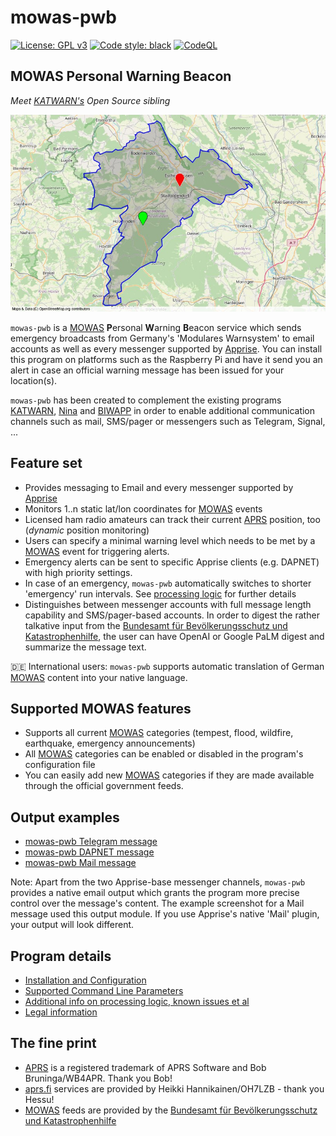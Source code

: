 # mowas-pwb

[![License: GPL v3](https://img.shields.io/badge/License-GPLv3-blue.svg)](https://www.gnu.org/licenses/gpl-3.0) [![Code style: black](https://img.shields.io/badge/code%20style-black-000000.svg)](https://github.com/psf/black) [![CodeQL](https://github.com/joergschultzelutter/mowas-pwb/actions/workflows/codeql.yml/badge.svg)](https://github.com/joergschultzelutter/mowas-pwb/actions/workflows/codeql.yml)

## MOWAS Personal Warning Beacon

_Meet [KATWARN's](https://de.wikipedia.org/wiki/Katwarn) Open Source sibling_

![Demo](docs/img/map.jpg)

``mowas-pwb`` is a [MOWAS](https://de.wikipedia.org/wiki/MoWaS) <b>P</b>ersonal <b>W</b>arning <b>B</b>eacon service which sends emergency broadcasts from Germany's 'Modulares Warnsystem' to email accounts as well as every messenger supported by [Apprise](https://github.com/caronc/apprise). You can install this program on platforms such as the Raspberry Pi and have it send you an alert in case an official warning message has been issued for your location(s).

``mowas-pwb`` has been created to complement the existing programs [KATWARN](https://de.wikipedia.org/wiki/Katwarn), [Nina](https://de.wikipedia.org/wiki/NINA_(App)) and [BIWAPP](https://de.wikipedia.org/wiki/BIWAPP) in order to enable additional communication channels such as mail, SMS/pager or messengers such as Telegram, Signal, ...

## Feature set

- Provides messaging to Email and every messenger supported by [Apprise](https://www.github.com/caronc/apprise)
- Monitors 1..n static lat/lon coordinates for [MOWAS](https://de.wikipedia.org/wiki/MoWaS) events
- Licensed ham radio amateurs can track their current [APRS](http://www.aprs.org/) position, too (_dynamic_ position monitoring)
- Users can specify a minimal warning level which needs to be met by a [MOWAS](https://de.wikipedia.org/wiki/MoWaS) event for triggering alerts.
- Emergency alerts can be sent to specific Apprise clients (e.g. DAPNET) with high priority settings.
- In case of an emergency, ``mowas-pwb`` automatically switches to shorter 'emergency' run intervals. See [processing logic](docs/ADDITIONAL_INFO.md) for further details
- Distinguishes between messenger accounts with full message length capability and SMS/pager-based accounts. In order to digest the rather talkative input from the [Bundesamt für Bevölkerungsschutz und Katastrophenhilfe](https://www.bbk.bund.de/), the user can have OpenAI or Google PaLM digest and summarize the message text.

:de: International users: ``mowas-pwb`` supports automatic translation of German [MOWAS](https://de.wikipedia.org/wiki/MoWaS) content into your native language.

## Supported MOWAS features

- Supports all current [MOWAS](https://de.wikipedia.org/wiki/MoWaS) categories (tempest, flood, wildfire, earthquake, emergency announcements)
- All [MOWAS](https://de.wikipedia.org/wiki/MoWaS) categories can be enabled or disabled in the program's configuration file
- You can easily add new [MOWAS](https://de.wikipedia.org/wiki/MoWaS) categories if they are made available through the official government feeds.

## Output examples

- [mowas-pwb Telegram message](docs/img/telegram.jpg)
- [mowas-pwb DAPNET message](docs/img/pager.jpg)
- [mowas-pwb Mail message](docs/img/mail.jpg)

Note: Apart from the two Apprise-base messenger channels, ``mowas-pwb`` provides a native email output which grants the program more precise control over the message's content. The example screenshot for a Mail message used this output module. If you use Apprise's native 'Mail' plugin, your output will look different.

## Program details

- [Installation and Configuration](docs/INSTALLATION.md)
- [Supported Command Line Parameters](docs/COMMANDS.md)
- [Additional info on processing logic, known issues et al](docs/ADDITIONAL_INFO.md)
- [Legal information](docs/LEGAL.md)

## The fine print

- [APRS](http://www.aprs.org/) is a registered trademark of APRS Software and Bob Bruninga/WB4APR. Thank you Bob!
- [aprs.fi](http://www.aprs.fi/) services are provided by Heikki Hannikainen/OH7LZB - thank you Hessu!
- [MOWAS](https://de.wikipedia.org/wiki/MoWaS) feeds are provided by the [Bundesamt für Bevölkerungsschutz und Katastrophenhilfe](https://www.bbk.bund.de/)

